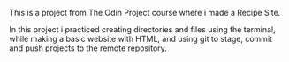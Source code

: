 This is a project from The Odin Project course where i made a Recipe Site.

In this project i practiced creating directories and files using the terminal, while making a basic website with HTML, and using git to stage, commit and push projects to the remote repository.